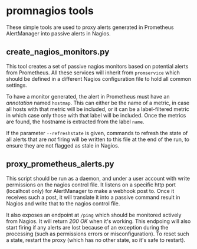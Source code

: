 # promnagios tools

These simple tools are used to proxy alerts generated in Prometheus AlertManager
into passive alerts in Nagios.

## create_nagios_monitors.py

This tool creates a set of passive nagios monitors based on potential
alerts from Prometheus. All these services will inherit from
`promservice` which should be defined in a different Nagios
configuration file to hold all common settings.

To have a monitor generated, the alert in Prometheus must have an
*annotation* named `hostmap`. This can either be the name of a metric,
in case all hosts with that metric will be included, or it can be a
label-filtered metric in which case only those with that label will be
included. Once the metrics are found, the hostname is extracted from
the label `name`.

If the parameter `--refreshstate` is given, commands to refresh the
state of all alerts that are *not* firing will be written to this
file at the end of the run, to ensure they are not flagged as stale
in Nagios.


## proxy_prometheus_alerts.py

This script should be run as a daemon, and under a user account with
write permissions on the nagios control file. It listens on a specific
http port (localhost only) for AlertManager to make a webhook post
to. Once it receives such a post, it will translate it into a passive
command result in Nagios and write that to the nagios control file.

It also exposes an endpoint at `/ping` which should be monitored
actively from Nagios. It will return *200 OK* when it's
working. This endpoing will also start firing if any alerts are lost
because of an exception during the processing (such as permissions
errors or misconfiguration). To reset such a state, restart the proxy
(which has no other state, so it's safe to restart).
